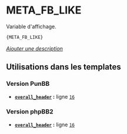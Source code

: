 # META_FB_LIKE


Variable d'affichage.

```html
{META_FB_LIKE}
```

[*Ajouter une description*](https://fa-tvars.appspot.com/var/META_FB_LIKE)

## Utilisations dans les templates

### Version PunBB
* __[`overall_header`](../tpl/var/punbb/overall_header.md#readme) :__ ligne [`16`](../tpl/src/punbb/overall_header.tpl#L16)

### Version phpBB2
* __[`overall_header`](../tpl/var/subsilver/overall_header.md#readme) :__ ligne [`16`](../tpl/src/subsilver/overall_header.tpl#L16)